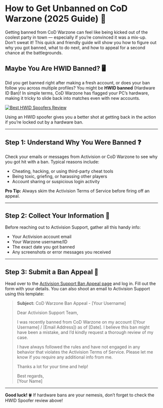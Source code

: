 # How to Get Unbanned on CoD Warzone (2025 Guide) 🚀

Getting banned from CoD Warzone can feel like being kicked out of the coolest party in town — especially if you’re convinced it was a mix-up. Don’t sweat it! This quick and friendly guide will show you how to figure out why you got banned, what to do next, and how to appeal for a second chance at the battlegrounds.

## Maybe You Are HWID Banned? 🖥️

Did you get banned right after making a fresh account, or does your ban follow you across multiple profiles? You might be **HWID banned** (Hardware ID Ban)! In simple terms, CoD Warzone has flagged your PC’s hardware, making it tricky to slide back into matches even with new accounts.

[![Best HWID Spoofers Review](https://img.shields.io/badge/Best%20HWID%20Spoofers-Read%20Review-brightgreen?style=for-the-badge&logo=origin)](https://hwid-spoofer.mystrikingly.com/)

Using an HWID spoofer gives you a better shot at getting back in the action if you’re locked out by a hardware ban.

---

## Step 1: Understand Why You Were Banned ❓

Check your emails or messages from Activision or CoD Warzone to see why you got hit with a ban. Typical reasons include:  
- Cheating, hacking, or using third-party cheat tools  
- Being toxic, griefing, or harassing other players  
- Account sharing or suspicious login activity  

**Pro Tip:** Always skim the Activision Terms of Service before firing off an appeal.

---

## Step 2: Collect Your Information 📝

Before reaching out to Activision Support, gather all this handy info:  
- Your Activision account email  
- Your Warzone username/ID  
- The exact date you got banned  
- Any screenshots or error messages you received  

---

## Step 3: Submit a Ban Appeal 📧

Head over to the [Activision Support Ban Appeal page](https://help.ea.com/en/help/account/information-about-banned-or-suspended-accounts/) and log in. Fill out the form with your details. You can also shoot an email to Activision Support using this template:

> **Subject:** CoD Warzone Ban Appeal - [Your Username]  
>  
> Dear Activision Support Team,  
>  
> I was recently banned from CoD Warzone on my account ([Your Username] / [Email Address]) as of [Date]. I believe this ban might have been a mistake, and I’d kindly request a thorough review of my case.  
>  
> I have always followed the rules and have not engaged in any behavior that violates the Activision Terms of Service. Please let me know if you require any additional info from me.  
>  
> Thanks a lot for your time and help!  
>  
> Best regards,  
> [Your Name]

---

**Good luck!** 🍀 If hardware bans are your nemesis, don’t forget to check the HWID Spoofer review above!